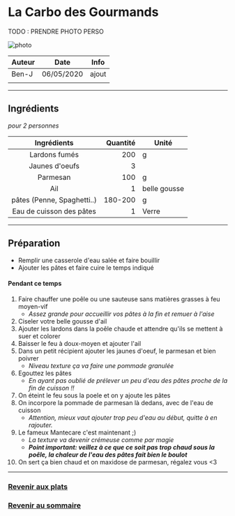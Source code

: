 # La Carbo des Gourmands

TODO : PRENDRE PHOTO PERSO

![photo](photos/pates_carbo_gourmands.jpg)

| Auteur         | Date           | Info  |
| -------------- |:--------------:| ----- |
| Ben-J          | 06/05/2020     | ajout |
|                |                |       |

___

## Ingrédients

*pour 2 personnes*

| Ingrédients                | Quantité     | Unité
|:--------------------------:|-------------:|-------
| Lardons fumés              |           200| g
| Jaunes d'oeufs             |            3 |
| Parmesan                   |           100| g
| Ail                        |            1 | belle gousse
| pâtes (Penne, Spaghetti..) |       180-200| g
| Eau de cuisson des pâtes   |             1| Verre

___

## Préparation

* Remplir une casserole d'eau salée et faire bouillir
* Ajouter les pâtes et faire cuire le temps indiqué

#### Pendant ce temps

1. Faire chauffer une poêle ou une sauteuse sans matières grasses à feu moyen-vif
    * _Assez grande pour accueillir vos pâtes à la fin et remuer à l'aise_
2. Ciseler votre belle gousse d'ail
3. Ajouter les lardons dans la poêle chaude et attendre qu'ils se mettent à suer et colorer
4. Baisser le feu à doux-moyen et ajouter l'ail
5. Dans un petit récipient ajouter les jaunes d'oeuf, le parmesan et bien poivrer
    * _Niveau texture ça va faire une pommade granulée_
6. Egouttez les pâtes
    * _En ayant pas oublié de prélever un peu d'eau des pâtes proche de la fin de cuisson !!_
7. On éteint le feu sous la poele et on y ajoute les pâtes
8. On incorpore la pommade de parmesan là dedans, avec de l'eau de cuisson
    * _Attention, mieux vaut ajouter trop peu d'eau au début, quitte à en rajouter._
9. Le fameux Mantecare c'est maintenant ;)
    * _La texture va devenir crémeuse comme par magie_
    * **_Point important: veillez à ce que ce soit pas trop chaud sous la poêle, la chaleur de l'eau des pâtes fait bien le boulot_**
10. On sert ça bien chaud et on maxidose de parmesan, régalez vous <3

___

### [Revenir aux plats](https://github.com/fookinhell/TopChefCrew-Recipes/wiki/Plats)

### [Revenir au sommaire](https://github.com/fookinhell/TopChefCrew-Recipes/wiki)
